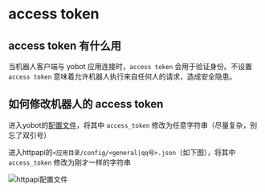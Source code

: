 # access token

## access token 有什么用

当机器人客户端与 yobot 应用连接时，`access token` 会用于验证身份。不设置 `access token` 意味着允许机器人执行来自任何人的请求，造成安全隐患。

## 如何修改机器人的 access token

进入yobot的[配置文件](./configuration.md)，将其中 `access_token` 修改为任意字符串（尽量复杂，别忘了双引号）

进入httpapi的`<应用目录/config/<general|qq号>.json`（如下图），将其中 `access_token` 修改为刚才一样的字符串

![httpapi配置文件](https://img.yobot.win/yobot/f6772ec9.png)
